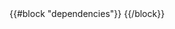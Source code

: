 <title>
	{{#if title}}
		{{title}} | 
	{{/if}}
	einnfeigr
</title>
{{#block "dependencies"}}
{{/block}}
<link rel="stylesheet" href="/css/common.css" />
<meta name="viewport" content="width=device-width, initial-scale=1" >
